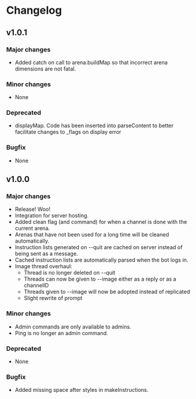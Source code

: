# Changelog

## v1.0.1
### Major changes
  - Added catch on call to arena.buildMap so that incorrect arena dimensions are not fatal.
### Minor changes
  - None
### Deprecated
  - displayMap. Code has been inserted into parseContent to better facilitate changes to _flags on display error
### Bugfix
  - None

## v1.0.0
### Major changes
  - Release! Woo!
  - Integration for server hosting.
  - Added clean flag (and command) for when a channel is done with the current arena.
  - Arenas that have not been used for a long time will be cleaned automatically.
  - Instruction lists generated on --quit are cached on server instead of being sent as a message.
  - Cached instruction lists are automatically parsed when the bot logs in.
  - Image thread overhaul:
    - Thread is no longer deleted on --quit
	- Threads can now be given to --image either as a reply or as a channelID
	- Threads given to --image will now be adopted instead of replicated
	- Slight rewrite of prompt
### Minor changes
  - Admin commands are only available to admins.
  - Ping is no longer an admin command.
### Deprecated
  - None
### Bugfix
  - Added missing space after styles in makeInstructions.
